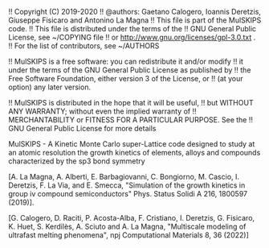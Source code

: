 !!   Copyright (C) 2019-2020
!!   @authors: Gaetano Calogero, Ioannis Deretzis, Giuseppe Fisicaro and Antonino La Magna
!!   This file is part of the MulSKIPS code.
!!   This file is distributed under the terms of the
!!   GNU General Public License, see ~/COPYING file
!!   or http://www.gnu.org/licenses/gpl-3.0.txt .
!!   For the list of contributors, see ~/AUTHORS

!!   MulSKIPS is a free software: you can redistribute it and/or modify
!!   it under the terms of the GNU General Public License as published by
!!   the Free Software Foundation, either version 3 of the License, or
!!   (at your option) any later version.

!!   MulSKIPS is distributed in the hope that it will be useful,
!!   but WITHOUT ANY WARRANTY; without even the implied warranty of
!!   MERCHANTABILITY or FITNESS FOR A PARTICULAR PURPOSE.  See the
!!   GNU General Public License for more details

MulSKIPS - A Kinetic Monte Carlo super-Lattice code designed to study
at an atomic resolution the growth kinetics of elements, alloys and compounds
characterized by the sp3 bond symmetry

[A. La Magna, A. Alberti, E. Barbagiovanni, C. Bongiorno, M. Cascio, 
I. Deretzis, F. La Via, and E. Smecca, "Simulation of the growth kinetics
in group iv compound semiconductors" Phys. Status Solidi A 216, 1800597 (2019)].

[G. Calogero, D. Raciti, P. Acosta-Alba, F. Cristiano, I. Deretzis, G. Fisicaro, K. Huet,
S. Kerdilès, A. Sciuto and A. La Magna, "Multiscale modeling of ultrafast melting
phenomena", npj Computational Materials 8, 36 (2022)]
